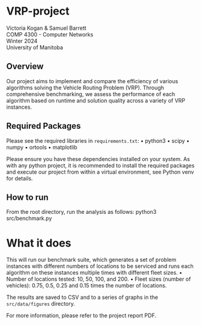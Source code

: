 # VRP-project

Victoria Kogan & Samuel Barrett\
COMP 4300 - Computer Networks\
Winter 2024\
University of Manitoba

## Overview

Our project aims to implement and compare the efficiency of various algorithms solving the Vehicle Routing Problem (VRP). Through comprehensive benchmarking, we assess the performance of each algorithm based on runtime and solution quality across a variety of VRP instances.

## Required Packages
Please see the required libraries in `requirements.txt`:
•	python3
•	scipy
•	numpy
•	ortools
•	matplotlib

Please ensure you have these dependencies installed on your system. As with any python project, it is recommended to install the required packages and execute our project from within a virtual environment, see Python venv for details.

## How to run
From the root directory, run the analysis as follows:
python3 src/benchmark.py

# What it does
This will run our benchmark suite, which generates a set of problem instances with different numbers of locations to be serviced and runs each algorithm on these instances multiple times with different fleet sizes.
•	Number of locations tested: 10, 50, 100, and 200.
•	Fleet sizes (number of vehicles): 0.75, 0.5, 0.25 and 0.15 times the number of locations.

The results are saved to CSV and to a series of graphs in the `src/data/figures` directory.

For more information, please refer to the project report PDF.